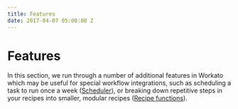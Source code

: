```yaml
---
title: Features
date: 2017-04-07 05:00:00 Z
---
```


# Features
In this section, we run through a number of additional features in Workato which may be useful for special workflow integrations, such as scheduling a task to run once a week ([Scheduler](/features/scheduler.md)), or breaking down repetitive steps in your recipes into smaller, modular recipes ([Recipe functions](/connectors/recipe-functions.md)).
